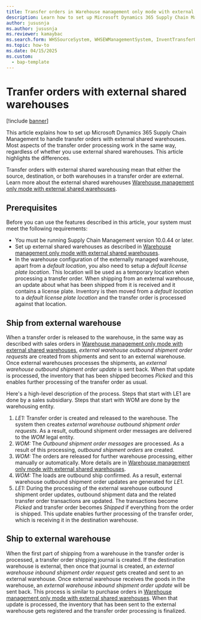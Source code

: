 ```yaml
---
title: Transfer orders in Warehouse management only mode with external shared warehouses
description: Learn how to set up Microsoft Dynamics 365 Supply Chain Management to handle transfer orders when you use external shared warehouses. This article highlights aspects of the transfer orders process that works differently when used to transfer to or from external shared warehouse.
author: jususnja
ms.author: jususnja
ms.reviewer: kamaybac
ms.search.form: WHSSourceSystem, WHSEWManagementSystem, InventTransferOrder
ms.topic: how-to
ms.date: 04/15/2025
ms.custom: 
  - bap-template
---
```


# Tranfer orders with external shared warehouses

[!include [banner](../includes/banner.md)]

This article explains how to set up Microsoft Dynamics 365 Supply Chain Management to handle transfer orders with external shared warehouses. Most aspects of the transfer order processing work in the same way, regardless of whether you use external shared warehouses. This article highlights the differences.

Transfer orders with external shared warehousing mean that either the source, destination, or both warehouses in a transfer order are external. Learn more about the external shared warehouses [Warehouse management only mode with external shared warehouses](wms-only-mode-external-shared-warehouse.md).

## Prerequisites

Before you can use the features described in this article, your system must meet the following requirements:

- You must be running Supply Chain Management version 10.0.44 or later.
- Set up external shared warehouses as described in [Warehouse management only mode with external shared warehouses](wms-only-mode-external-shared-warehouse.md).
- In the warehouse configuration of the externally managed warehouse, apart from a *default location*, you also need to setup a *default license plate location*. This location will be used as a temporary location when processing a transfer order. When shipping from an external warehouse, an update about what has been shipped from it is received and it contains a license plate. Inventory is then moved from a *default location* to a *default license plate location* and the transfer order is processed against that location.

## Ship from external warehouse

When a transfer order is released to the warehouse, in the same way as described with sales orders in [Warehouse management only mode with external shared warehouses](wms-only-mode-external-shared-warehouse.md), *external warehouse outbound shipment order requests* are created from shipments and sent to an external warehouse. Once external warehouses processes the shipments, an *external warehouse outbound shipment order update* is sent back. When that update is processed, the inventory that has been shipped becomes *Picked* and this enables further processing of the transfer order as usual.

Here's a high-level description of the process. Steps that start with LE1 are done by a sales subsidiary. Steps that start with WOM are done by the warehousing entity.

1. *LE1:* Transfer order is created and released to the warehouse. The system then creates *external warehouse outbound shipment order requests*. As a result, outbound shipment order messages are delivered to the *WOM* legal entity.
1. *WOM:* The *Outbound shipment order messages* are processed. As a result of this processing, *outbound shipment orders* are created.
1. *WOM:* The orders are released for further warehouse processing, either manually or automatically. More details are in [Warehouse management only mode with external shared warehouses](wms-only-mode-external-shared-warehouse.md).
1. *WOM:* The loads are outbound ship confirmed. As a result, external warehouse outbound shipment order updates are generated for *LE1*.
1. *LE1:* During the processing of the external warehouse outbound shipment order updates, outbound shipment data and the related transfer order transactions are updated. The transactions become *Picked* and transfer order becomes *Shipped* if everything from the order is shipped. This update enables further processing of the transfer order, which is receiving it in the destination warehouse.


## Ship to external warehouse

When the first part of shipping from a warehouse in the transfer order is processed, a transfer order shipping journal is created. If the destination warehouse is external, then once that journal is created, an *external warehouse inbound shipment order request* gets created and sent to an external warehouse. Once external warehouse receives the goods in the warehouse, an *external warehouse inbound shipment order update* will be sent back. This process is similar to purchase orders in [Warehouse management only mode with external shared warehouses](wms-only-mode-external-shared-warehouse.md). When that update is processed, the inventory that has been sent to the external warehouse gets registered and the transfer order processing is finalized.

